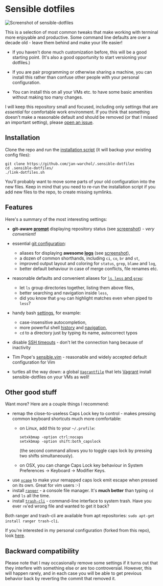 Sensible dotfiles
=================

![Screenshot of sensible-dotfiles](https://i.imgur.com/a4auwdx.png)

This is a selection of most common tweaks that make working with terminal
more enjoyable and productive.  Some command line defaults are over a decade
old - leave them behind and make your life easier!

* If you haven't done much customization before, this will be a good starting
  point.  (It's also a good opportunity to start versioning your dotfiles.)

* If you are pair programming or otherwise sharing a machine, you can install
  this rather than confuse other people with your personal configuration.

* You can install this on all your VMs etc. to have some basic amenities without
  making too many changes.

I will keep this repository small and focused, including only settings that
are _essential_ for comfortable work environment.  If you think that something
doesn't make a reasonable default and should be removed (or that I missed an
important setting), please [open an
issue](https://github.com/jan-warchol/.sensible-dotfiles/issues).



Installation
------------

Clone the repo and run the [installation script](link-dotfiles.sh)
(it will backup your existing config files):

    git clone https://github.com/jan-warchol/.sensible-dotfiles
    cd .sensible-dotfiles/
    ./link-dotfiles.sh

You'll probably want to move some parts of your old configuration into
the new files.  Keep in mind that you need to re-run the installation script
if you add new files to the repo, to create missing symlinks.



Features
--------

Here's a summary of the most interesting settings:

- **git-aware [prompt](.bashrc#L97)** displaying repository status (see
  [screenshot](https://i.imgur.com/a4auwdx.png)) - _very convenient!_

- essential [git configuration](.gitconfig):
  - aliases for displaying **awesome [logs](.gitconfig#L32)**
    (see [screenshot](https://i.imgur.com/a4auwdx.png)),
  - a dozen of common shorthands, including `ci`, `co`, `br` and `st`,
  - improved output layout and coloring for `status`, `grep`, `blame` and `log`,
  - better default behaviour in case of merge conflicts, file renames etc.

- reasonable defaults and convenient aliases for
  [`ls`, `less` and `grep`](.bashrc#L8):
  - let `ls` group directories together, listing them above files,
  - better searching and navigation inside `less`,
  - did you know that `grep` can highlight matches even when piped to `less`?

- handy bash [settings](.bashrc#L60), for example:
  - case-insensitive autocompletion,
  - more powerful shell [history](.bashrc#L75) and [navigation](.inputrc#L12),
  - `cd` to a directory just by typing its name, autocorrect typos

- disable [SSH timeouts](.ssh/config) - don't let the connection hang because
  of inactivity

- Tim Pope's [sensible.vim](https://github.com/tpope/vim-sensible) - reasonable
  and widely accepted default configuration for Vim

- turtles all the way down: a global [`Vagrantfile`](.vagrant.d/Vagrantfile)
  that lets [Vagrant](https://www.vagrantup.com/) install sensible-dotfiles
  on your VMs as well!



Other good stuff
----------------

Want more?  Here are a couple things I recommend:
- remap the close-to-useless Caps Lock key to control - makes pressing common
  keyboard shortcuts much more comfortable:
  - on Linux, add this to your `~/.profile`:

    ```
    setxkbmap -option ctrl:nocaps
    setxkbmap -option shift:both_capslock
    ```

    (the second command allows you to toggle caps lock by pressing two shifts
    simultaneously).
  - on OSX, you can change Caps Lock key behaviour in System Preferences ->
    Keyboard -> Modifier Keys.
- use [`xcape`](https://github.com/alols/xcape) to make your remapped caps lock
  emit escape when pressed on its own.  Great for vim users :-)
- install [`ranger`](http://nongnu.org/ranger/) - a console file manager.  It's
  **much better** than typing `cd` and `ls` all the time.
- install [`trash-cli`](https://github.com/andreafrancia/trash-cli) -
  command-line interface to system trash.  Have you ever `rm`'ed wrong file and
  wanted to get it back?

Both ranger and trash-cli are available from apt repositories: `sudo apt-get
install ranger trash-cli`.

If you're interested in my personal configuration (forked from this repo), look
[here](https://github.com/jan-warchol/my-dotfiles/tree/master).



Backward compatibility
----------------------

Please note that I may occasionally remove some settings if it turns out that
they interfere with something else or are too controversial.  However, this
will happen rarely, and in each case you will be able to get previous behavior
back by reverting the commit that removed it.

